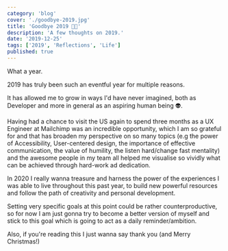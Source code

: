 ```yaml
---
category: 'blog'
cover: './goodbye-2019.jpg'
title: 'Goodbye 2019 👋🏻'
description: 'A few thoughts on 2019.'
date: '2019-12-25'
tags: ['2019', 'Reflections', 'Life']
published: true
---
```


What a year.

2019 has truly been such an eventful year for multiple reasons.

It has allowed me to grow in ways I'd have never imagined, both as Developer and more in general as an aspiring human being 👽.

Having had a chance to visit the US again to spend three months as a UX Engineer at Mailchimp was an incredible opportunity, which I am so grateful for and that has broaden my perspective on so many topics (e.g the power of Accessibility, User-centered design, the importance of effective communication, the value of humility, the listen hard/change fast mentality) and the awesome people in my team all helped me visualise so vividly what can be achieved through hard-work ad dedication.

In 2020 I really wanna treasure and harness the power of the experiences I was able to live throughout this past year, to build new powerful resources and follow the path of creativity and personal development.

Setting very specific goals at this point could be rather counterproductive, so for now I am just gonna try to become a better version of myself and stick to this goal which is going to act as a daily reminder/ambition.

Also, if you're reading this I just wanna say thank you (and Merry Christmas!)
